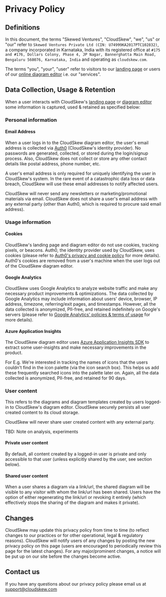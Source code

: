 # Privacy Policy

## Definitions

In this document, the terms "Skewed Ventures", "CloudSkew", "we", "us" or "our" refer to
`Skewed Ventures Private Ltd (CIN: U74999KA2017PTC102832)`, a company incorporated in Karnataka,
India with its registered office at `#175 and #176, Dollars Colony, Phase 4, JP Nagar, Bannerghatta Main Road, Bengaluru 560076, Karnataka, India` and
operating as `cloudskew.com`.

The terms "you", "your", "user" refer to visitors to our [landing page](https://www.cloudskew.com/) or users of our [online diagram editor](https://app.cloudskew.com/) i.e. our "services".

## Data Collection, Usage & Retention

When a user interacts with CloudSkew's [landing page](https://www.cloudskew.com/) or [diagram editor](https://app.cloudskew.com/) some information is captured, used & retained as specified below:

### Personal information

#### Email Address

When a user logs in to the CloudSkew diagram editor, the user's email address is collected via [Auth0](https://auth0.com/) (CloudSkew's identity provider). No passwords are generated, collected, or stored during the login/signup process. Also, CloudSkew does not collect or store any other contact details like postal address, phone number, etc.

A user's email address is only required for uniquely identifying the user in CloudSkew's system. In the rare event of a catastrophic data loss or data breach, CloudSkew will use these email addresses to notify affected users.

CloudSkew will never send any newsletters or marketing/promotional materials via email. CloudSkew does not share a user's email address with any external party (other than Auth0, which is required to procure said email address).

### Usage information

#### Cookies

CloudSkew's landing page and diagram editor do not use cookies, tracking pixels, or beacons. Auth0, the identity provider used by CloudSkew, uses cookies (please refer to [Auth0's privacy and cookie policy](https://auth0.com/privacy) for more details). Auth0's cookies are removed from a user's machine when the user logs out of the CloudSkew diagram editor.

#### Google Analytics

CloudSkew uses Google Analytics to analyze website traffic and make any necessary product improvements & optimizations. The data collected by Google Analytics may include information about users' device, browser, IP address, timezone, referring/exit pages, and timestamps. However, all the data collected is anonymized, PII-free, and retained indefinitely on Google's servers (please refer to [Google Analytics' policies & terms of usage](https://support.google.com/analytics/answer/4597324?hl=en) for more details).

#### Azure Application Insights

The CloudSkew diagram editor uses [Azure Application Insights SDK](https://docs.microsoft.com/en-us/azure/azure-monitor/app/app-insights-overview) to extract some user-insights and make necessary improvements in the product.

For E.g. We're interested in tracking the names of icons that the users couldn't find in the icon palette (via the icon search box). This helps us add these frequently searched icons into the palette later on. Again, all the data collected is anonymized, PII-free, and retained for 90 days.

### User content

This refers to the diagrams and diagram templates created by users logged-in to CloudSkew's diagram editor. CloudSkew securely persists all user created content to its cloud storage.

CloudSkew will never share user created content with any external party.

TBD: Note on analysis, experiments

#### Private user content

By default, all content created by a logged-in user is private and only accessible to that user (unless explicitly shared by the user, see section below).

#### Shared user content

When a user shares a diagram via a link/url, the shared diagram will be visible to any visitor with whom the link/url has been shared. Users have the option of either regenerating the link/url or revoking it entirely (which effectively stops the sharing of the diagram and makes it private).

## Changes

CloudSkew may update this privacy policy from time to time (to reflect changes to our practices or for other operational, legal & regulatory reasons). CloudSkew will notify users of any changes by posting the new privacy policy on this page (users are encouraged to periodically review this page for the latest changes). For any major/prominent changes, a notice will be put up on our site before the changes become active.

## Contact us

If you have any questions about our privacy policy please email us at [support@cloudskew.com](mailto:support@cloudskew.com)
